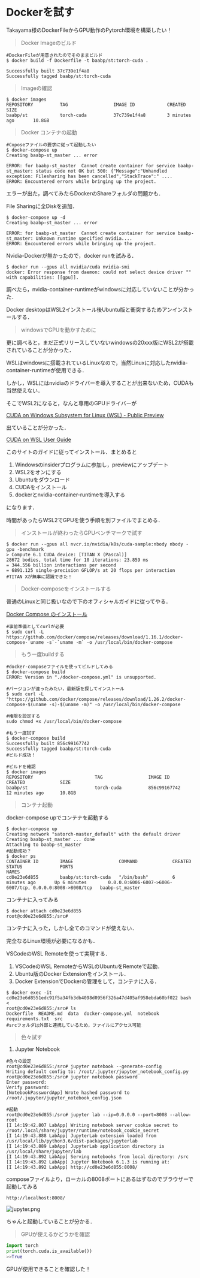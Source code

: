 # Dockerを試す

Takayama様のDockerFileからGPU動作のPytorch環境を構築したい！



> Docker Imageのビルド

```shell
#DockerFileが用意されたのでそのままビルド
$ docker build -f Dockerfile -t baabp/st:torch-cuda .

Successfully built 37c739e1f4a8
Successfully tagged baabp/st:torch-cuda
```



> Imageの確認

```shell
$ docker images
REPOSITORY          TAG                 IMAGE ID            CREATED             SIZE
baabp/st            torch-cuda          37c739e1f4a8        3 minutes ago       10.8GB
```



> Docker コンテナの起動

```shell
#Coposeファイルの要求に従って起動したい
$ docker-compose up
Creating baabp-st_master ... error

ERROR: for baabp-st_master  Cannot create container for service baabp-st_master: status code not OK but 500: {"Message":"Unhandled exception: Filesharing has been cancelled","StackTrace":" ....
ERROR: Encountered errors while bringing up the project.
```

エラーが出た，調べてみたらDockerのShareフォルダの問題かも．

File Sharingに全Diskを追加．

```shell
$ docker-compose up -d
Creating baabp-st_master ... error

ERROR: for baabp-st_master  Cannot create container for service baabp-st_master: Unknown runtime specified nvidia....
ERROR: Encountered errors while bringing up the project.
```

Nvidia-Dockerが無かったので，docker runを試みる．

```shell
$ docker run --gpus all nvidia/cuda nvidia-smi
docker: Error response from daemon: could not select device driver "" with capabilities: [[gpu]].
```

調べたら，nvidia-container-runtimeがwindowsに対応していないことが分かった．

Docker desktopはWSL2インストール後Ubuntu版と衝突するためアンインストールする．



> windowsでGPUを動かすために

更に調べると，まだ正式リリースしていないwindowsの20xxx版にWSL2が搭載されていることが分かった．

WSLはwindowsに搭載されているLinuxなので，当然Linuxに対応したnvidia-container-runtimeが使用できる．

しかし，WSLにはnvidiaのドライバーを導入することが出来ないため，CUDAも当然使えない．

そこでWSL2になると，なんと専用のGPUドライバーが

[CUDA on Windows Subsystem for Linux (WSL) - Public Preview](https://developer.nvidia.com/cuda/wsl)

出ていることが分かった．

[CUDA on WSL User Guide](https://docs.nvidia.com/cuda/wsl-user-guide/index.html#abstract)

このサイトのガイドに従ってインストール．まとめると

1. Windowsのinsiderプログラムに参加し，previewにアップデート
2. WSL2をオンにする
3. Ubuntuをダウンロード
4. CUDAをインストール
5. dockerとnvidia-container-runtimeを導入する

になります．

時間があったらWSL2でGPUを使う手順を別ファイルでまとめる．



> インストールが終わったらGPUベンチマークで試す

```shell
$ docker run --gpus all nvcr.io/nvidia/k8s/cuda-sample:nbody nbody -gpu -benchmark 
> Compute 6.1 CUDA device: [TITAN X (Pascal)]
28672 bodies, total time for 10 iterations: 23.859 ms
= 344.556 billion interactions per second
= 6891.125 single-precision GFLOP/s at 20 flops per interaction
#TITAN Xが無事に認識できた！
```



> Docker-composeをインストールする

普通のLinuxと同じ扱いなので下のオフィシャルガイドに従ってやる．

[Docker Compose のインストール](http://docs.docker.jp/compose/install.html#linux-compose)

```shell
#事前準備としてcurlが必要
$ sudo curl -L https://github.com/docker/compose/releases/download/1.16.1/docker-compose-`uname -s`-`uname -m` -o /usr/local/bin/docker-compose
```



> もう一度buildする

```shell
#docker-composeファイルを使ってビルドしてみる
$ docker-compose build
ERROR: Version in "./docker-compose.yml" is unsupported.

#バージョンが違ったみたい，最新版を探してインストール
$ sudo curl -L "https://github.com/docker/compose/releases/download/1.26.2/docker-compose-$(uname -s)-$(uname -m)" -o /usr/local/bin/docker-compose

#権限を設定する
sudo chmod +x /usr/local/bin/docker-compose

#もう一度試す
$ docker-compose build
Successfully built 856c99167742
Successfully tagged baabp/st:torch-cuda
#ビルド成功！

#ビルドを確認
$ docker images
REPOSITORY                       TAG                 IMAGE ID            CREATED             SIZE
baabp/st                         torch-cuda          856c99167742        12 minutes ago      10.8GB 
```



> コンテナ起動

docker-compose upでコンテナを起動する

```shell
$ docker-compose up
Creating network "satorch-master_default" with the default driver
Creating baabp-st_master ... done
Attaching to baabp-st_master
#起動成功？
$ docker ps
CONTAINER ID        IMAGE                 COMMAND             CREATED             STATUS              PORTS                                                      NAMES
cd0e23e6d855        baabp/st:torch-cuda   "/bin/bash"         6 minutes ago       Up 6 minutes        0.0.0.0:6006-6007->6006-6007/tcp, 0.0.0.0:8008->8008/tcp   baabp-st_master
```

コンテナに入ってみる

```shell
$ docker attach cd0e23e6d855
root@cd0e23e6d855:/src#
```

コンテナに入った，しかし全てのコマンドが使えない．

完全なるLinux環境が必要になるかも．

VSCodeのWSL Remoteを使って実現する．

1. VSCodeのWSL RemoteからWSLのUbuntuをRemoteで起動．
2. Ubuntu版のDocker Extensionをインストール．
3. Docker ExtensionでDockerの管理をして，コンテナに入る．

```shell 
$ docker exec -it cd0e23e6d8551edc91f5a34fb3db4098d0956f326a47d405af958ebda60bf022 bash <
root@cd0e23e6d855:/src# ls
Dockerfile  README.md  data  docker-compose.yml  notebook  requirements.txt  src
#srcフォルダは外部と連携しているため，ファイルにアクセス可能
```



> 色々試す

1. Jupyter Notebook

```shell
#色々の設定
root@cd0e23e6d855:/src# jupyter notebook --generate-config
Writing default config to: /root/.jupyter/jupyter_notebook_config.py
root@cd0e23e6d855:/src# jupyter notebook password
Enter password: 
Verify password: 
[NotebookPasswordApp] Wrote hashed password to /root/.jupyter/jupyter_notebook_config.json

#起動
root@cd0e23e6d855:/src# jupyter lab --ip=0.0.0.0 --port=8008 --allow-root
[I 14:19:42.807 LabApp] Writing notebook server cookie secret to /root/.local/share/jupyter/runtime/notebook_cookie_secret
[I 14:19:43.888 LabApp] JupyterLab extension loaded from /usr/local/lib/python3.6/dist-packages/jupyterlab
[I 14:19:43.889 LabApp] JupyterLab application directory is /usr/local/share/jupyter/lab
[I 14:19:43.892 LabApp] Serving notebooks from local directory: /src
[I 14:19:43.892 LabApp] Jupyter Notebook 6.1.3 is running at:
[I 14:19:43.892 LabApp] http://cd0e23e6d855:8008/
```

composeファイルより，ローカルの8008ポートにあるはずなのでブラウザーで起動してみる

`http://localhost:8008/`

![jupyter.png](https://github.com/Yusameki/LearningDocker/blob/master/Pictures/jupyter.png?raw=true)

ちゃんと起動していることが分かる．



> GPUが使えるかどうかを確認

```python
import torch
print(torch.cuda.is_available())
>>True
```

GPUが使用できることを確認した！
